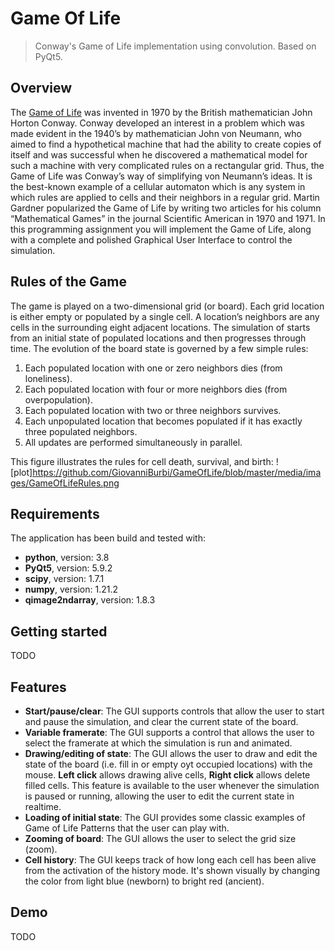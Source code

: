 # Game Of Life
> Conway's Game of Life implementation using convolution. Based on PyQt5.

## Overview
The [Game of Life](http://ddi.cs.uni-potsdam.de/HyFISCH/Produzieren/lis_projekt/proj_gamelife/ConwayScientificAmerican.htm)
was invented in 1970 by the British mathematician John Horton Conway. Conway
developed an interest in a problem which was made evident in the 1940’s by mathematician John von
Neumann, who aimed to find a hypothetical machine that had the ability to create copies of itself and
was successful when he discovered a mathematical model for such a machine with very complicated
rules on a rectangular grid. Thus, the Game of Life was Conway’s way of simplifying von Neumann’s
ideas. It is the best-known example of a cellular automaton which is any system in which rules are
applied to cells and their neighbors in a regular grid. Martin Gardner popularized the Game of Life
by writing two articles for his column “Mathematical Games” in the journal Scientific American in
1970 and 1971. In this programming assignment you will implement the Game of Life, along with a
complete and polished Graphical User Interface to control the simulation.

## Rules of the Game
The game is played on a two-dimensional grid (or board). Each grid location is either empty or
populated by a single cell. A location’s neighbors are any cells in the surrounding eight adjacent
locations. The simulation of starts from an initial state of populated locations and then progresses
through time. The evolution of the board state is governed by a few simple rules:
1. Each populated location with one or zero neighbors dies (from loneliness).
2. Each populated location with four or more neighbors dies (from overpopulation).
3. Each populated location with two or three neighbors survives.
4. Each unpopulated location that becomes populated if it has exactly three populated neighbors.
5. All updates are performed simultaneously in parallel.

This figure illustrates the rules for cell death, survival, and birth:
![plot]https://github.com/GiovanniBurbi/GameOfLife/blob/master/media/images/GameOfLifeRules.png

## Requirements
The application has been build and tested with:
* **python**, version: 3.8
* **PyQt5**, version: 5.9.2
* **scipy**, version: 1.7.1
* **numpy**, version: 1.21.2
* **qimage2ndarray**, version: 1.8.3

## Getting started
TODO

## Features

* **Start/pause/clear**: The GUI supports controls that allow the user to start and pause the
simulation, and clear the current state of the board.
* **Variable framerate**: The GUI supports a control that allows the user to select the framerate at which the simulation is run and animated.
* **Drawing/editing of state**: The GUI allows the user to draw and edit the state of the board (i.e. fill in or empty oyt occupied locations) with the mouse. **Left click** allows drawing alive cells, **Right click** allows delete filled cells. This feature is available to the user whenever the simulation is paused or running, allowing the user to edit the current state in realtime.
* **Loading of initial state**: The GUI provides some classic examples of Game of Life Patterns that the user can play with.
* **Zooming of board**: The GUI allows the user to select the grid size (zoom).
* **Cell history**: The GUI keeps track of how long each cell has been alive from the activation of the history mode. It's shown visually by changing the color from light blue (newborn) to bright red (ancient).

## Demo
TODO

